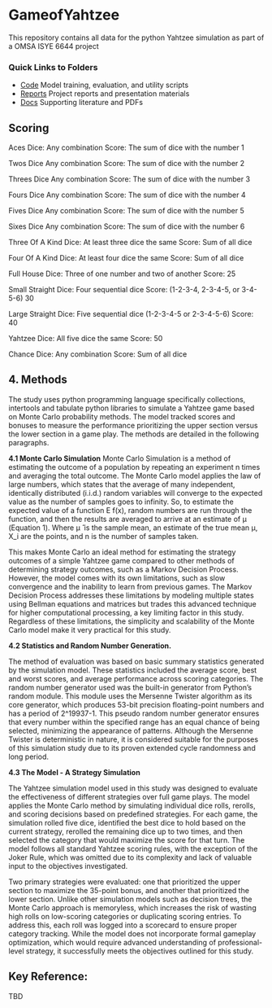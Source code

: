 # GameofYahtzee<br />
This repository contains all data for the python Yahtzee simulation as part of a OMSA ISYE 6644 project <br />

### Quick Links to Folders
- [Code](./Code/) Model training, evaluation, and utility scripts <br />
- [Reports](./Reports/) Project reports and presentation materials <br />
- [Docs](./Docs/) Supporting literature and PDFs <br />

## Scoring

Aces Dice: Any combination Score: The sum of dice with the number 1

Twos Dice Any combination Score: The sum of dice with the number 2

Threes Dice Any combination Score: The sum of dice with the number 3

Fours Dice Any combination Score: The sum of dice with the number 4

Fives Dice Any combination Score: The sum of dice with the number 5

Sixes Dice Any combination Score: The sum of dice with the number 6

Three Of A Kind Dice: At least three dice the same Score: Sum of all dice

Four Of A Kind Dice: At least four dice the same Score: Sum of all dice

Full House Dice: Three of one number and two of another Score: 25

Small Straight Dice: Four sequential dice Score: (1-2-3-4, 2-3-4-5, or 3-4-5-6) 30

Large Straight Dice: Five sequential dice (1-2-3-4-5 or 2-3-4-5-6) Score: 40

Yahtzee Dice: All five dice the same Score: 50

Chance Dice: Any combination Score: Sum of all dice


## 4. Methods

The study uses python programming language specifically collections, intertools and tabulate python libraries to simulate a Yahtzee game based on Monte Carlo probability methods. The model tracked scores and bonuses to measure the performance prioritizing the upper section versus the lower section in a game play. The methods are detailed in the following paragraphs. 

**4.1 Monte Carlo Simulation**
Monte Carlo Simulation is a method of estimating the outcome of a population by repeating an experiment n times and averaging the total outcome. The Monte Carlo model applies the law of large numbers, which states that the average of many independent, identically distributed (i.i.d.) random variables will converge to the expected value as the number of samples goes to infinity. So, to estimate the expected value of a function E f(x), random numbers are run through the function, and then the results are averaged to arrive at an estimate of μ (Equation 1). Where μ ̂ is the sample mean, an estimate of the true mean μ, X_i are the points, and n is the number of samples taken.


This makes Monte Carlo an ideal method for estimating the strategy outcomes of a simple Yahtzee game compared to other methods of determining strategy outcomes, such as a Markov Decision Process. However, the model comes with its own limitations, such as slow convergence and the inability to learn from previous games. The Markov Decision Process addresses these limitations by modeling multiple states using Bellman equations and matrices but trades this advanced technique for higher computational processing, a key limiting factor in this study. Regardless of these limitations, the simplicity and scalability of the Monte Carlo model make it very practical for this study.

**4.2 Statistics and Random Number Generation.**

The method of evaluation was based on basic summary statistics generated by the simulation model. These statistics included the average score, best and worst scores, and average performance across scoring categories. The random number generator used was the built-in generator from Python’s random module. This module uses the Mersenne Twister algorithm as its core generator, which produces 53-bit precision floating-point numbers and has a period of 2^19937-1. This pseudo random number generator ensures that every number within the specified range has an equal chance of being selected, minimizing the appearance of patterns. Although the Mersenne Twister is deterministic in nature, it is considered suitable for the purposes of this simulation study due to its proven extended cycle randomness and long period.

**4.3 The Model - A Strategy Simulation**

The Yahtzee simulation model used in this study was designed to evaluate the effectiveness of different strategies over full game plays. The model applies the Monte Carlo method by simulating individual dice rolls, rerolls, and scoring decisions based on predefined strategies. For each game, the simulation rolled five dice, identified the best dice to hold based on the current strategy, rerolled the remaining dice up to two times, and then selected the category that would maximize the score for that turn. The model follows all standard Yahtzee scoring rules, with the exception of the Joker Rule, which was omitted due to its complexity and lack of valuable input to the objectives investigated.

Two primary strategies were evaluated: one that prioritized the upper section to maximize the 35-point bonus, and another that prioritized the lower section. Unlike other simulation models such as decision trees, the Monte Carlo approach is memoryless, which increases the risk of wasting high rolls on low-scoring categories or duplicating scoring entries. To address this, each roll was logged into a scorecard to ensure proper category tracking. While the model does not incorporate formal gameplay optimization, which would require advanced understanding of professional-level strategy, it successfully meets the objectives outlined for this study.


## Key Reference:
TBD
